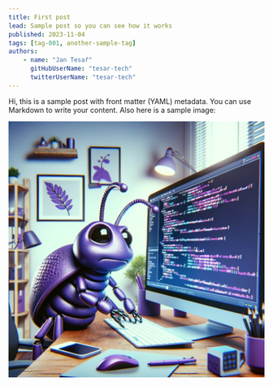 ```yaml
---
title: First post
lead: Sample post so you can see how it works
published: 2023-11-04
tags: [tag-001, another-sample-tag]
authors:
    - name: "Jan Tesař"
      gitHubUserName: "tesar-tech"
      twitterUserName: "tesar-tech"
---
```


Hi, this is a sample post with front matter (YAML) metadata. You can use Markdown to write your content.
Also here is a sample image:

![programming bug](media/programming_bug.jpg)


